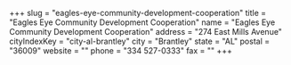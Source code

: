 +++
slug = "eagles-eye-community-development-cooperation"
title = "Eagles Eye Community Development Cooperation"
name = "Eagles Eye Community Development Cooperation"
address = "274 East Mills Avenue"
cityIndexKey = "city-al-brantley"
city = "Brantley"
state = "AL"
postal = "36009"
website = ""
phone = "334 527-0333"
fax = ""
+++
